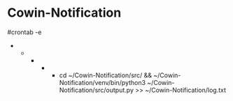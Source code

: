 # Cowin-Notification
#crontab -e
* * * * * cd ~/Cowin-Notification/src/ && ~/Cowin-Notification/venv/bin/python3 ~/Cowin-Notification/src/output.py >> ~/Cowin-Notification/log.txt
